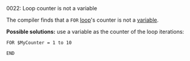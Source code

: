 <!doctype html>
<html lang="es">
<head>
	<title>Mensajes de Error</title>
	<meta charset="utf-8">
	<meta http-equiv="X-UA-Compatible" content="IE=edge">
	<meta name="viewport" content="width=device-width, initial-scale=1">
	<link rel="stylesheet" type="text/css" href="../../../style/style.css">
</head>
<body>
0022: Loop counter is not a variable

The compiler finds that a `FOR` [loop](../../coding/loops.md#for-end)'s counter is not a [variable](../../coding/variables.md).

**Possible solutions:** use a variable as the counter of the loop iterations:

```
FOR $MyCounter = 1 to 10

END
```

<script src="../../../js/main.min.js"></script>
